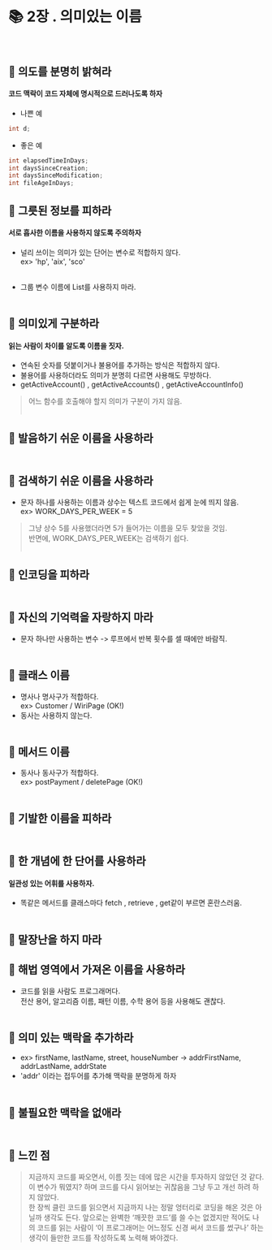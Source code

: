 # :books: 2장 . 의미있는 이름<br><br>


## :paperclip: 의도를 분명히 밝혀라  
#### 코드 맥락이 코드 자체에 명시적으로 드러나도록 하자    
* 나쁜 예  
```java
int d;
```  

* 좋은 예  
```java
int elapsedTimeInDays;  
int daysSinceCreation;  
int daysSinceModification;  
int fileAgeInDays;  
```  

## :paperclip: 그릇된 정보를 피하라  
#### 서로 흡사한 이름을 사용하지 않도록 주의하자  
* 널리 쓰이는 의미가 있는 단어는 변수로 적합하지 않다.  
ex> 'hp', 'aix', 'sco'  <br><br>

* 그룹 변수 이름에 List를 사용하지 마라.<br><br>


## :paperclip: 의미있게 구분하라  
#### 읽는 사람이 차이를 알도록 이름을 짓자.  

* 연속된 숫자를 덧붙이거나 불용어를 추가하는 방식은 적합하지 않다.  
* 불용어를 사용하더라도 의미가 분명히 다르면 사용해도 무방하다.  
* getActiveAccount() , getActiveAccounts() , getActiveAccountInfo()  
> 어느 함수를 호출해야 할지 의미가 구분이 가지 않음.<br><br>


## :paperclip: 발음하기 쉬운 이름을 사용하라 <br><br>

## :paperclip: 검색하기 쉬운 이름을 사용하라  
* 문자 하나를 사용하는 이름과 상수는 텍스트 코드에서 쉽게 눈에 띄지 않음.  
ex> WORK_DAYS_PER_WEEK = 5  
> 그냥 상수 5를 사용했더라면 5가 들어가는 이름을 모두 찾았을 것임.  
> 반면에, WORK_DAYS_PER_WEEK는 검색하기 쉽다.<br><br>


## :paperclip: 인코딩을 피하라 <br><br>

## :paperclip: 자신의 기억력을 자랑하지 마라  
* 문자 하나만 사용하는 변수 -> 루프에서 반복 횟수를 셀 때에만 바람직. <br><br>


## :paperclip: 클래스 이름  
* 명사나 명사구가 적합하다.  
ex> Customer / WiriPage (OK!)  <br>
* 동사는 사용하지 않는다.  <br><br>


## :paperclip: 메서드 이름  
* 동사나 동사구가 적합하다.  
ex> postPayment / deletePage (OK!) <br><br>


## :paperclip: 기발한 이름을 피하라 <br><br>


## :paperclip: 한 개념에 한 단어를 사용하라   
#### 일관성 있는 어휘를 사용하자.  
* 똑같은 메서드를 클래스마다 fetch , retrieve , get같이 부르면 혼란스러움.  <br><br>


## :paperclip: 말장난을 하지 마라  


## :paperclip: 해법 영역에서 가져온 이름을 사용하라  
* 코드를 읽을 사람도 프로그래머다.    
전산 용어, 알고리즘 이름, 패턴 이름, 수학 용어 등을 사용해도 괜찮다.  <br><br>


## :paperclip: 의미 있는 맥락을 추가하라  
* ex> firstName, lastName, street, houseNumber -> addrFirstName, addrLastName, addrState  
* 'addr' 이라는 접두어를 추가해 맥락을 분명하게 하자  <br><br>


## :paperclip: 불필요한 맥락을 없애라  <br><br>


## :paperclip: 느낀 점
> 지금까지 코드를 짜오면서, 이름 짓는 데에 많은 시간을 투자하지 않았던 것 같다. 이 변수가 뭐였지? 하며 코드를 다시 읽어보는 귀찮음을 그냥 두고 개선 하려 하지 않았다.   
한 장씩 클린 코드를 읽으면서 지금까지 나는 정말 엉터리로 코딩을 해온 것은 아닐까 생각도 든다. 앞으로는 완벽한 ‘깨끗한 코드’를 쓸 수는 없겠지만 적어도 나의 코드를 읽는 사람이 ‘이 프로그래머는 어느정도 신경 써서 코드를 썼구나’ 하는 생각이 들만한 코드를 작성하도록 노력해 봐야겠다.



